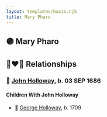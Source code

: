 ```yaml
---
layout: templates/basic.njk
title: Mary Pharo
---
```

## 🟣 Mary Pharo


## 👩‍❤️‍👨 Relationships

### 🔵 [John Holloway](/people/9/96991309), b. 03 SEP 1686

#### Children With John Holloway
* 🔵 [George Holloway](/people/3/36728768), b. 1709